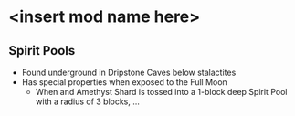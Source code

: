 # \<insert mod name here>

## Spirit Pools
- Found underground in Dripstone Caves below stalactites
- Has special properties when exposed to the Full Moon
  - When and Amethyst Shard is tossed into a 1-block deep Spirit Pool with a radius of 3 blocks, ...
